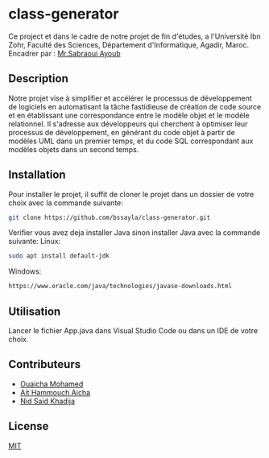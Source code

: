 # class-generator
Ce project et dans le cadre de notre projet de fin d'études, a l'Université Ibn Zohr, Faculté des Sciences, Département d'Informatique, Agadir, Maroc.
Encadrer par : [Mr.Sabraoui Ayoub](https://www.linkedin.com/in/ayoub-sabraoui-16578b53/)
## Description
Notre projet vise à simplifier et accélérer le processus de développement de logiciels en automatisant la tâche fastidieuse de création de code source et en établissant une correspondance entre le modèle objet et le modèle relationnel. Il s'adresse aux développeurs qui cherchent à optimiser leur processus de développement, en générant du code objet à partir de modèles UML dans un premier temps, et du code SQL correspondant aux modèles objets dans un second temps.

## Installation
Pour installer le projet, il suffit de cloner le projet dans un dossier de votre choix avec la commande suivante:
```bash
git clone https://github.com/bssayla/class-generator.git
```
Verifier vous avez deja installer Java 
sinon installer Java avec la commande suivante:
Linux:
```bash
sudo apt install default-jdk
```

Windows:
```bash
https://www.oracle.com/java/technologies/javase-downloads.html
```


## Utilisation
Lancer le fichier App.java dans Visual Studio Code ou dans un IDE de votre choix.
 
## Contributeurs
- [Ouaicha Mohamed](https://github.com/bssayla)
- [Ait Hammouch Aicha](https://github.com/aichaait)
- [Nid Said Khadija](https://github.com/dijanidsaid)

## License
[MIT](https://github.com/bssayla/class-generator/blob/main/LICENSE)
